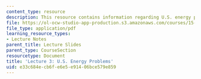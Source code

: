 ```yaml
---
content_type: resource
description: This resource contains information regarding U.S. energy problems.
file: https://ol-ocw-studio-app-production.s3.amazonaws.com/courses/15-031j-energy-decisions-markets-and-policies-spring-2012/e33c684ecb6fe6e5e91406bce579e859_MIT15_031JS12_lec3.pdf
file_type: application/pdf
learning_resource_types:
- Lecture Notes
parent_title: Lecture Slides
parent_type: CourseSection
resourcetype: Document
title: 'Lecture 3: U.S. Energy Problems'
uid: e33c684e-cb6f-e6e5-e914-06bce579e859
---
```

